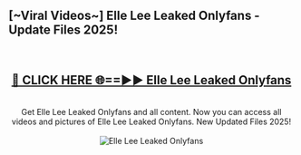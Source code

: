 <h2>[~Viral Videos~] Elle Lee Leaked Onlyfans - Update Files 2025!</h2>
<br>
<div align="center">
<h2><a href="https://betterlinks.top/A2PfLJ" rel="nofollow">🔴 CLICK HERE 🌐==►► Elle Lee Leaked Onlyfans</a></h2>
<br>
Get Elle Lee Leaked Onlyfans and all content. Now you can access all videos and pictures of Elle Lee Leaked Onlyfans. New Updated Files 2025!
<br>
<br>
<a href="https://betterlinks.top/A2PfLJ" rel="nofollow" data-target="animated-image.originalLink"><img src="https://i.ibb.co.com/WyWwxjT/player-gif2.gif" alt="Elle Lee Leaked Onlyfans" style="max-width: 100%; display: inline-block;" data-target="animated-image.originalImage"></a>
</div>
<br>
